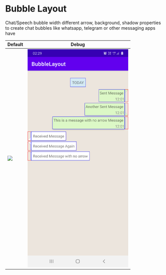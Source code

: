 # Bubble Layout


Chat/Speech bubble width different arrow, background, shadow properties to create chat bubbles
like whatsapp, telegram or other messaging apps have

| Default | Debug   |
| ----------|----------------|
| <img src="./screenshots/img.png" width="320"/> | <img src="./screenshots/img2.png" width="320"/> 